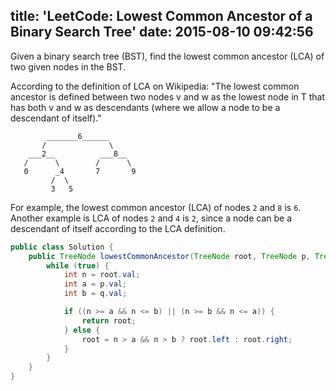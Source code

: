 title: 'LeetCode: Lowest Common Ancestor of a Binary Search Tree'
date: 2015-08-10 09:42:56
---
Given a binary search tree (BST), find the lowest common ancestor (LCA) of two given nodes in the BST.

According to the definition of LCA on Wikipedia: "The lowest common ancestor is defined between two nodes v and w as the lowest node in T that has both v and w as descendants (where we allow a node to be a descendant of itself)."

```
        _______6______
       /              \
    ___2__          ___8__
   /      \        /      \
   0      _4       7       9
         /  \
         3   5
```

For example, the lowest common ancestor (LCA) of nodes `2` and `8` is `6`. Another example is LCA of nodes `2` and `4` is `2`, since a node can be a descendant of itself according to the LCA definition.

```java
public class Solution {
    public TreeNode lowestCommonAncestor(TreeNode root, TreeNode p, TreeNode q) {
        while (true) {
            int n = root.val;
            int a = p.val;
            int b = q.val;

            if ((n >= a && n <= b) || (n >= b && n <= a)) {
                return root;
            } else {
                root = n > a && n > b ? root.left : root.right;
            }
        }
    }
}
```